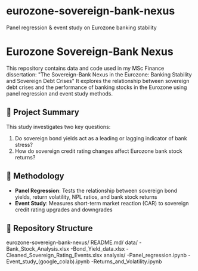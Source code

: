 # eurozone-sovereign-bank-nexus
 Panel regression &amp; event study on Eurozone banking stability
# Eurozone Sovereign-Bank Nexus
This repository contains data and code used in my MSc Finance dissertation:
"The Sovereign-Bank Nexus in the Eurozone: Banking Stability and Sovereign Debt Crises"
It explores the relationship between sovereign debt crises and the performance of banking stocks in the Eurozone using panel regression and event study methods.
## 📘 Project Summary
This study investigates two key questions:
1. Do sovereign bond yields act as a leading or lagging indicator of bank stress?
2. How do sovereign credit rating changes affect Eurozone bank stock returns?
## 🧠 Methodology
- **Panel Regression**: Tests the relationship between sovereign bond yields, return volatility, NPL ratios, and bank stock returns
- **Event Study**: Measures short-term market reaction (CAR) to sovereign credit rating upgrades and downgrades
## 📁 Repository Structure
eurozone-sovereign-bank-nexus/
README.md/
data/
-Bank_Stock_Analysis.xlsx
-Bond_Yield_data.xlsx
-Cleaned_Sovereign_Rating_Events.xlsx
analysis/
-Panel_regression.ipynb
-Event_study_(google_colab).ipynb
-Returns_and_Volatility.ipynb
